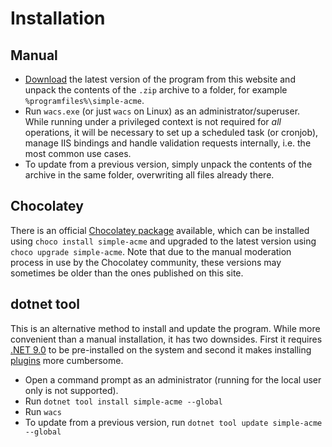 ---
---
# Installation

## Manual
- [Download](/download) the latest version of the program from this website and unpack the contents of the `.zip` archive to a folder, for example `%programfiles%\simple-acme`.
- Run `wacs.exe` (or just `wacs` on Linux) as an administrator/superuser. While running under a privileged context is not required for *all* operations, it will be necessary to set up a scheduled task (or cronjob), manage IIS bindings and handle validation requests internally, i.e. the most common use cases.
- To update from a previous version, simply unpack the contents of the archive in the same folder, overwriting all files already there. 

## Chocolatey
There is an official [Chocolatey package](https://community.chocolatey.org/packages/simple-acme/) available, which can be installed using `choco install simple-acme` and upgraded to the latest version using `choco upgrade simple-acme`. Note that due to the manual moderation process in use by the Chocolatey community, these versions may sometimes be older than the ones published on this site.

## dotnet tool
This is an alternative method to install and update the program. While more convenient than a manual installation, it has two downsides. First it requires [.NET 9.0](https://dotnet.microsoft.com/en-us/download/dotnet/9.0) to be pre-installed on the system and second it makes installing [plugins](/reference/plugins/) more cumbersome.
- Open a command prompt as an administrator (running for the local user only is not supported). 
- Run `dotnet tool install simple-acme ‑‑global`
- Run `wacs`
- To update from a previous version, run `dotnet tool update simple-acme ‑‑global`
